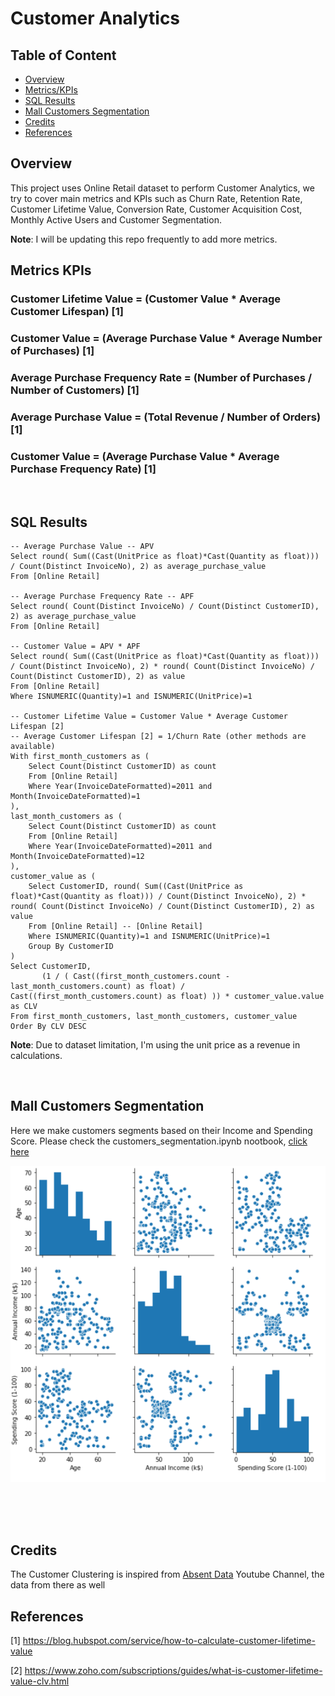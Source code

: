 
# Customer Analytics

## Table of Content

- [Overview](#overview)
- [Metrics/KPIs](#metrics-kpis)
- [SQL Results](#sql-results)
- [Mall Customers Segmentation](#mall-customers-segmentation)
- [Credits](#credits)
- [References](#references)

## Overview

This project uses Online Retail dataset to perform Customer Analytics, we try to cover main metrics and KPIs such as Churn Rate, Retention Rate, Customer Lifetime Value, Conversion Rate,  Customer Acquisition Cost, Monthly Active Users and Customer Segmentation.

**Note**: I will be updating this repo frequently to add more metrics.


## Metrics KPIs

### Customer Lifetime Value = (Customer Value * Average Customer Lifespan) [1]
### Customer Value = (Average Purchase Value * Average Number of Purchases) [1]
### Average Purchase Frequency Rate = (Number of Purchases / Number of Customers) [1]
### Average Purchase Value = (Total Revenue / Number of Orders) [1]
### Customer Value = (Average Purchase Value * Average Purchase Frequency Rate) [1]



<br>

## SQL Results

```
-- Average Purchase Value -- APV
Select round( Sum((Cast(UnitPrice as float)*Cast(Quantity as float))) / Count(Distinct InvoiceNo), 2) as average_purchase_value
From [Online Retail]

-- Average Purchase Frequency Rate -- APF
Select round( Count(Distinct InvoiceNo) / Count(Distinct CustomerID), 2) as average_purchase_value
From [Online Retail]

-- Customer Value = APV * APF
Select round( Sum((Cast(UnitPrice as float)*Cast(Quantity as float))) / Count(Distinct InvoiceNo), 2) * round( Count(Distinct InvoiceNo) / Count(Distinct CustomerID), 2) as value
From [Online Retail]
Where ISNUMERIC(Quantity)=1 and ISNUMERIC(UnitPrice)=1

-- Customer Lifetime Value = Customer Value * Average Customer Lifespan [2]
-- Average Customer Lifespan [2] = 1/Churn Rate (other methods are available)
With first_month_customers as (
	Select Count(Distinct CustomerID) as count
	From [Online Retail] 
	Where Year(InvoiceDateFormatted)=2011 and Month(InvoiceDateFormatted)=1
),
last_month_customers as (
	Select Count(Distinct CustomerID) as count
	From [Online Retail] 
	Where Year(InvoiceDateFormatted)=2011 and Month(InvoiceDateFormatted)=12
),
customer_value as (
	Select CustomerID, round( Sum((Cast(UnitPrice as float)*Cast(Quantity as float))) / Count(Distinct InvoiceNo), 2) * round( Count(Distinct InvoiceNo) / Count(Distinct CustomerID), 2) as value
	From [Online Retail] -- [Online Retail]
	Where ISNUMERIC(Quantity)=1 and ISNUMERIC(UnitPrice)=1
	Group By CustomerID
)
Select CustomerID,
	   (1 / ( Cast((first_month_customers.count - last_month_customers.count) as float) / Cast((first_month_customers.count) as float) )) * customer_value.value as CLV
From first_month_customers, last_month_customers, customer_value
Order By CLV DESC
```

**Note**: Due to dataset limitation, I'm using the unit price as a revenue in calculations.



<br>


## Mall Customers Segmentation

Here we make customers segments based on their Income and Spending Score. Please check the customers_segmentation.ipynb nootbook, [click here](customers_segmentation.ipynb)

![customers_segmentation_icon](customers_segmentation_icon.png)

<br> <br> <br>

## Credits

The Customer Clustering is inspired from [Absent Data](https://www.youtube.com/watch?v=iwUli5gIcU0) Youtube Channel, the data from there as well


## References

[1] https://blog.hubspot.com/service/how-to-calculate-customer-lifetime-value

[2] https://www.zoho.com/subscriptions/guides/what-is-customer-lifetime-value-clv.html



